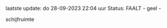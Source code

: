 laatste update: 
do 28-09-2023 22:04   uur 
Status: FAALT - geel - 
<div class="service Y">schijfruimte</div>
